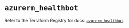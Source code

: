 # `azurerm_healthbot`

Refer to the Terraform Registry for docs: [`azurerm_healthbot`](https://registry.terraform.io/providers/hashicorp/azurerm/4.0.1/docs/resources/healthbot).
